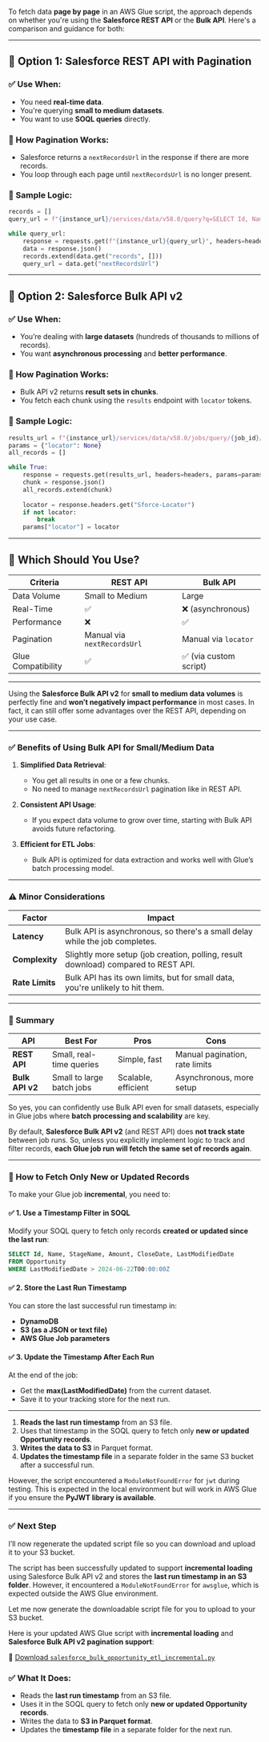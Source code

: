 

To fetch data **page by page** in an AWS Glue script, the approach depends on whether you're using the **Salesforce REST API** or the **Bulk API**. Here's a comparison and guidance for both:

---

## 🔁 Option 1: **Salesforce REST API with Pagination**

### ✅ Use When:
- You need **real-time data**.
- You're querying **small to medium datasets**.
- You want to use **SOQL queries** directly.

### 🔧 How Pagination Works:
- Salesforce returns a `nextRecordsUrl` in the response if there are more records.
- You loop through each page until `nextRecordsUrl` is no longer present.

### 🧪 Sample Logic:
```python
records = []
query_url = f"{instance_url}/services/data/v58.0/query?q=SELECT Id, Name FROM Opportunity"

while query_url:
    response = requests.get(f"{instance_url}{query_url}", headers=headers)
    data = response.json()
    records.extend(data.get("records", []))
    query_url = data.get("nextRecordsUrl")
```

---

## 🚀 Option 2: **Salesforce Bulk API v2**

### ✅ Use When:
- You’re dealing with **large datasets** (hundreds of thousands to millions of records).
- You want **asynchronous processing** and **better performance**.

### 🔧 How Pagination Works:
- Bulk API v2 returns **result sets in chunks**.
- You fetch each chunk using the `results` endpoint with `locator` tokens.

### 🧪 Sample Logic:
```python
results_url = f"{instance_url}/services/data/v58.0/jobs/query/{job_id}/results"
params = {"locator": None}
all_records = []

while True:
    response = requests.get(results_url, headers=headers, params=params)
    chunk = response.json()
    all_records.extend(chunk)
    
    locator = response.headers.get("Sforce-Locator")
    if not locator:
        break
    params["locator"] = locator
```

---

## 🧠 Which Should You Use?

| Criteria | REST API | Bulk API |
|---------|----------|----------|
| Data Volume | Small to Medium | Large |
| Real-Time | ✅ | ❌ (asynchronous) |
| Performance | ❌ | ✅ |
| Pagination | Manual via `nextRecordsUrl` | Manual via `locator` |
| Glue Compatibility | ✅ | ✅ (via custom script) |

---


Using the **Salesforce Bulk API v2** for **small to medium data volumes** is perfectly fine and **won’t negatively impact performance** in most cases. In fact, it can still offer some advantages over the REST API, depending on your use case.

---

### ✅ Benefits of Using Bulk API for Small/Medium Data

1. **Simplified Data Retrieval**:
   - You get all results in one or a few chunks.
   - No need to manage `nextRecordsUrl` pagination like in REST API.

2. **Consistent API Usage**:
   - If you expect data volume to grow over time, starting with Bulk API avoids future refactoring.

3. **Efficient for ETL Jobs**:
   - Bulk API is optimized for data extraction and works well with Glue’s batch processing model.

---

### ⚠️ Minor Considerations

| Factor | Impact |
|--------|--------|
| **Latency** | Bulk API is asynchronous, so there's a small delay while the job completes. |
| **Complexity** | Slightly more setup (job creation, polling, result download) compared to REST API. |
| **Rate Limits** | Bulk API has its own limits, but for small data, you're unlikely to hit them. |

---

### 🧠 Summary

| API | Best For | Pros | Cons |
|-----|----------|------|------|
| **REST API** | Small, real-time queries | Simple, fast | Manual pagination, rate limits |
| **Bulk API v2** | Small to large batch jobs | Scalable, efficient | Asynchronous, more setup |

So yes, you can confidently use Bulk API even for small datasets, especially in Glue jobs where **batch processing and scalability** are key.



By default, **Salesforce Bulk API v2** (and REST API) does **not track state** between job runs. So, unless you explicitly implement logic to track and filter records, **each Glue job run will fetch the same set of records again**.

---

### 🔁 How to Fetch Only New or Updated Records

To make your Glue job **incremental**, you need to:

#### ✅ 1. Use a Timestamp Filter in SOQL
Modify your SOQL query to fetch only records **created or updated since the last run**:

```sql
SELECT Id, Name, StageName, Amount, CloseDate, LastModifiedDate
FROM Opportunity
WHERE LastModifiedDate > 2024-06-22T00:00:00Z
```

#### ✅ 2. Store the Last Run Timestamp
You can store the last successful run timestamp in:
- **DynamoDB**
- **S3 (as a JSON or text file)**
- **AWS Glue Job parameters**

#### ✅ 3. Update the Timestamp After Each Run
At the end of the job:
- Get the **max(LastModifiedDate)** from the current dataset.
- Save it to your tracking store for the next run.

---


1. **Reads the last run timestamp** from an S3 file.
2. Uses that timestamp in the SOQL query to fetch only **new or updated Opportunity records**.
3. **Writes the data to S3** in Parquet format.
4. **Updates the timestamp file** in a separate folder in the same S3 bucket after a successful run.

However, the script encountered a `ModuleNotFoundError` for `jwt` during testing. This is expected in the local environment but will work in AWS Glue if you ensure the **PyJWT library is available**.

---

### ✅ Next Step

I’ll now regenerate the updated script file so you can download and upload it to your S3 bucket.

The script has been successfully updated to support **incremental loading** using Salesforce Bulk API v2 and stores the **last run timestamp in an S3 folder**. However, it encountered a `ModuleNotFoundError` for `awsglue`, which is expected outside the AWS Glue environment.

Let me now generate the downloadable script file for you to upload to your S3 bucket.

Here is your updated AWS Glue script with **incremental loading** and **Salesforce Bulk API v2 pagination support**:

📄 [Download `salesforce_bulk_opportunity_etl_incremental.py`](blob:https://m365.cloud.microsoft/3e44585d-bdde-4099-a652-f29d59395bca)

### ✅ What It Does:
- Reads the **last run timestamp** from an S3 file.
- Uses it in the SOQL query to fetch only **new or updated Opportunity records**.
- Writes the data to **S3 in Parquet format**.
- Updates the **timestamp file** in a separate folder for the next run.

